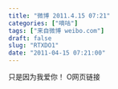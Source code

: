 ```yaml
---
title: "微博 2011.4.15 07:21"
categories: ["嘀咕"]
tags: ["来自微博 weibo.com"]
draft: false
slug: "RTXDO1"
date: "2011-04-15 07:21:00"
---
```


<p>只是因为我爱你！ O网页链接 ​​​​</p>
